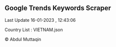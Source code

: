 

## Google Trends Keywords Scraper 
 
Last Update 16-01-2023 , 12:43:06

Country List :
VIETNAM.json



© Abdul Muttaqin 
